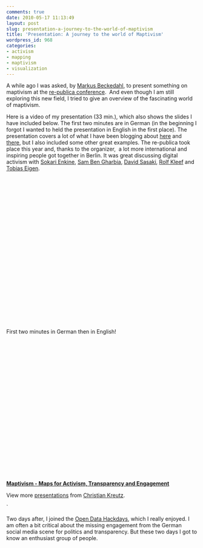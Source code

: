 ```yaml
---
comments: true
date: 2010-05-17 11:13:49
layout: post
slug: presentation-a-journey-to-the-world-of-maptivism
title: 'Presentation: A journey to the world of Maptivism'
wordpress_id: 968
categories:
- activism
- mapping
- maptivism
- visualization
---
```


A while ago I was asked, by [Markus Beckedahl](http://www.netzpolitik.org/), to present something on maptivism at the [re-publica conference](http://re-publica.de/10/).  And even though I am still exploring this new field, I tried to give an overview of the fascinating world of maptivism.

Here is a video of my presentation (33 min.), which also shows the slides I have included below. The first two minutes are in German (in the beginning I forgot I wanted to held the presentation in English in the first place). The presentation covers a lot of what I have been blogging about [here](http://www.crisscrossed.net/2009/09/14/maptivism-maps-for-activism-transparency-and-engagement/) and [there](http://www.crisscrossed.net/2010/01/15/5-innovative-examples-for-worldwide-maptivism/), but I also included some other great examples. The re-publica took place this year and, thanks to the organizer,  a lot more international and inspiring people got together in Berlin. It was great discussing digital activism with [Sokari Enkine](http://blacklooks.org/), [Sam Ben Gharbia](http://samibengharbia.com/), [David Sasaki](http://el-oso.net/blog/), [Rolf Kleef](http://www.drostan.org/) and [Tobias Eigen](http://www.kabissa.org).



<object classid="clsid:d27cdb6e-ae6d-11cf-96b8-444553540000" width="480" height="385" codebase="http://download.macromedia.com/pub/shockwave/cabs/flash/swflash.cab#version=6,0,40,0"><param name="allowFullScreen" value="true" /><param name="allowscriptaccess" value="always" /><param name="src" value="http://www.youtube.com/v/47zn9sz1DcQ&amp;hl=de_DE&amp;fs=1&amp;" /><param name="allowfullscreen" value="true" /><embed type="application/x-shockwave-flash" width="480" height="385" src="http://www.youtube.com/v/47zn9sz1DcQ&amp;hl=de_DE&amp;fs=1&amp;" allowscriptaccess="always" allowfullscreen="true"></embed></object>

First two minutes in German then in English!

<object id="__sse3762720" classid="clsid:d27cdb6e-ae6d-11cf-96b8-444553540000" width="425" height="355" codebase="http://download.macromedia.com/pub/shockwave/cabs/flash/swflash.cab#version=6,0,40,0"><param name="allowFullScreen" value="true" /><param name="allowScriptAccess" value="always" /><param name="src" value="http://static.slidesharecdn.com/swf/ssplayer2.swf?doc=maptivism-mapsforactivismtransparencyandengagement-100418030112-phpapp02&amp;stripped_title=maptivism-maps-for-activism-transparency-and-engagement" /><param name="name" value="__sse3762720" /><param name="allowfullscreen" value="true" /><embed id="__sse3762720" type="application/x-shockwave-flash" width="425" height="355" src="http://static.slidesharecdn.com/swf/ssplayer2.swf?doc=maptivism-mapsforactivismtransparencyandengagement-100418030112-phpapp02&amp;stripped_title=maptivism-maps-for-activism-transparency-and-engagement" name="__sse3762720" allowscriptaccess="always" allowfullscreen="true"></embed></object>


**[Maptivism -  Maps for Activism, Transparency and Engagement](http://www.slideshare.net/ckreutz/maptivism-maps-for-activism-transparency-and-engagement)**


View more [presentations](http://www.slideshare.net/) from [Christian Kreutz](http://www.slideshare.net/ckreutz).





`






Two days after, I joined the [Open Data Hackdays](http://opendata.hackday.net/), which I really enjoyed. I am often a bit critical about the missing engagement from the German social media scene for politics and transparency. But these two days I got to know an enthusiast group of people.
